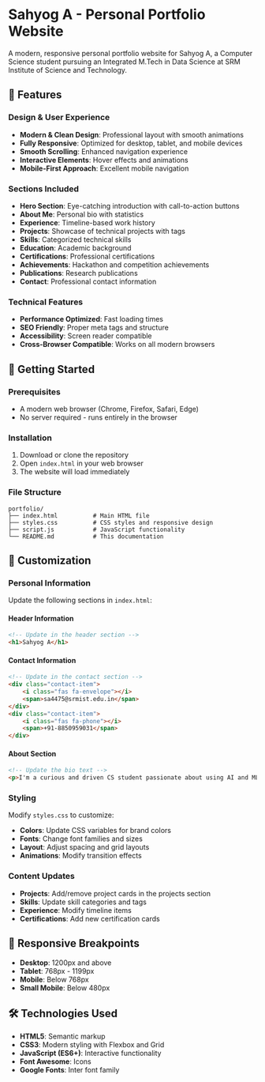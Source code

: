 # Sahyog A - Personal Portfolio Website

A modern, responsive personal portfolio website for Sahyog A, a Computer Science student pursuing an Integrated M.Tech in Data Science at SRM Institute of Science and Technology.

## 🌟 Features

### Design & User Experience
- **Modern & Clean Design**: Professional layout with smooth animations
- **Fully Responsive**: Optimized for desktop, tablet, and mobile devices
- **Smooth Scrolling**: Enhanced navigation experience
- **Interactive Elements**: Hover effects and animations
- **Mobile-First Approach**: Excellent mobile navigation

### Sections Included
- **Hero Section**: Eye-catching introduction with call-to-action buttons
- **About Me**: Personal bio with statistics
- **Experience**: Timeline-based work history
- **Projects**: Showcase of technical projects with tags
- **Skills**: Categorized technical skills
- **Education**: Academic background
- **Certifications**: Professional certifications
- **Achievements**: Hackathon and competition achievements
- **Publications**: Research publications
- **Contact**: Professional contact information

### Technical Features
- **Performance Optimized**: Fast loading times
- **SEO Friendly**: Proper meta tags and structure
- **Accessibility**: Screen reader compatible
- **Cross-Browser Compatible**: Works on all modern browsers

## 🚀 Getting Started

### Prerequisites
- A modern web browser (Chrome, Firefox, Safari, Edge)
- No server required - runs entirely in the browser

### Installation
1. Download or clone the repository
2. Open `index.html` in your web browser
3. The website will load immediately

### File Structure
```
portfolio/
├── index.html          # Main HTML file
├── styles.css          # CSS styles and responsive design
├── script.js           # JavaScript functionality
└── README.md           # This documentation
```

## 🎨 Customization

### Personal Information
Update the following sections in `index.html`:

#### Header Information
```html
<!-- Update in the header section -->
<h1>Sahyog A</h1>
```

#### Contact Information
```html
<!-- Update in the contact section -->
<div class="contact-item">
    <i class="fas fa-envelope"></i>
    <span>sa4475@srmist.edu.in</span>
</div>
<div class="contact-item">
    <i class="fas fa-phone"></i>
    <span>+91-8850959031</span>
</div>
```

#### About Section
```html
<!-- Update the bio text -->
<p>I'm a curious and driven CS student passionate about using AI and ML to solve real-world problems...</p>
```

### Styling
Modify `styles.css` to customize:
- **Colors**: Update CSS variables for brand colors
- **Fonts**: Change font families and sizes
- **Layout**: Adjust spacing and grid layouts
- **Animations**: Modify transition effects

### Content Updates
- **Projects**: Add/remove project cards in the projects section
- **Skills**: Update skill categories and tags
- **Experience**: Modify timeline items
- **Certifications**: Add new certification cards

## 📱 Responsive Breakpoints

- **Desktop**: 1200px and above
- **Tablet**: 768px - 1199px
- **Mobile**: Below 768px
- **Small Mobile**: Below 480px

## 🛠️ Technologies Used

- **HTML5**: Semantic markup
- **CSS3**: Modern styling with Flexbox and Grid
- **JavaScript (ES6+)**: Interactive functionality
- **Font Awesome**: Icons
- **Google Fonts**: Inter font family

